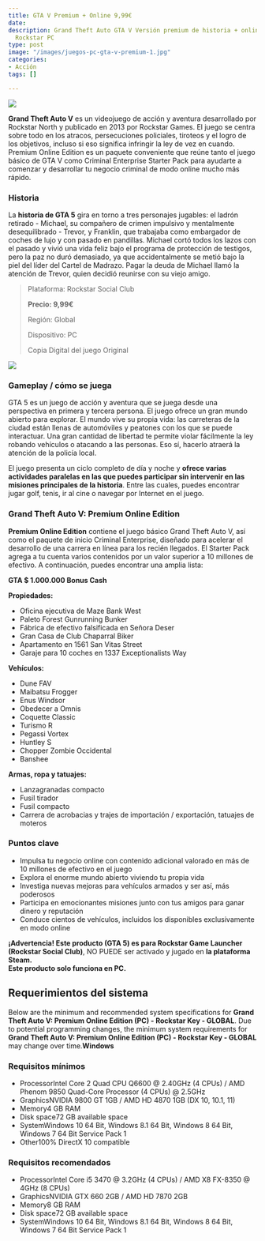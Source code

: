```yaml
---
title: GTA V Premium + Online 9,99€
date: 
description: Grand Theft Auto GTA V Versión premium de historia + online para plataforma
  Rockstar PC
type: post
image: "/images/juegos-pc-gta-v-premium-1.jpg"
categories:
- Acción
tags: []

---
```

![](/images/pedir-boton-1.png)

**Grand Theft Auto V** es un videojuego de acción y aventura desarrollado por Rockstar North y publicado en 2013 por Rockstar Games. El juego se centra sobre todo en los atracos, persecuciones policiales, tiroteos y el logro de los objetivos, incluso si eso significa infringir la ley de vez en cuando. Premium Online Edition es un paquete conveniente que reúne tanto el juego básico de GTA V como Criminal Enterprise Starter Pack para ayudarte a comenzar y desarrollar tu negocio criminal de modo online mucho más rápido.

### Historia

La **historia de GTA 5** gira en torno a tres personajes jugables: el ladrón retirado - Michael, su compañero de crimen impulsivo y mentalmente desequilibrado - Trevor, y Franklin, que trabajaba como embargador de coches de lujo y con pasado en pandillas. Michael cortó todos los lazos con el pasado y vivió una vida feliz bajo el programa de protección de testigos, pero la paz no duró demasiado, ya que accidentalmente se metió bajo la piel del líder del Cartel de Madrazo. Pagar la deuda de Michael llamó la atención de Trevor, quien decidió reunirse con su viejo amigo.

> Plataforma: Rockstar Social Club
>
> **Precio: 9,99€**
>
> Región: Global
>
> Dispositivo: PC
>
> Copia Digital del juego Original

![](/images/juegos-pc-gtav.jpg)

### Gameplay / cómo se juega

GTA 5 es un juego de acción y aventura que se juega desde una perspectiva en primera y tercera persona. El juego ofrece un gran mundo abierto para explorar. El mundo vive su propia vida: las carreteras de la ciudad están llenas de automóviles y peatones con los que se puede interactuar. Una gran cantidad de libertad te permite violar fácilmente la ley robando vehículos o atacando a las personas. Eso sí, hacerlo atraerá la atención de la policía local.

El juego presenta un ciclo completo de día y noche y **ofrece varias actividades paralelas en las que puedes participar sin intervenir en las misiones principales de la historia**. Entre las cuales, puedes encontrar jugar golf, tenis, ir al cine o navegar por Internet en el juego.

### Grand Theft Auto V: Premium Online Edition

**Premium Online Edition** contiene el juego básico Grand Theft Auto V, así como el paquete de inicio Criminal Enterprise, diseñado para acelerar el desarrollo de una carrera en línea para los recién llegados. El Starter Pack agrega a tu cuenta varios contenidos por un valor superior a 10 millones de efectivo. A continuación, puedes encontrar una amplia lista:

**GTA $ 1.000.000 Bonus Cash**

**Propiedades:**

* Oficina ejecutiva de Maze Bank West
* Paleto Forest Gunrunning Bunker
* Fábrica de efectivo falsificada en Señora Deser
* Gran Casa de Club Chaparral Biker
* Apartamento en 1561 San Vitas Street
* Garaje para 10 coches en 1337 Exceptionalists Way

**Vehículos:**

* Dune FAV
* Maibatsu Frogger
* Enus Windsor
* Obedecer a Omnis
* Coquette Classic
* Turismo R
* Pegassi Vortex
* Huntley S
* Chopper Zombie Occidental
* Banshee

**Armas, ropa y tatuajes:**

* Lanzagranadas compacto
* Fusil tirador
* Fusil compacto
* Carrera de acrobacias y trajes de importación / exportación, tatuajes de moteros

### Puntos clave

* Impulsa tu negocio online con contenido adicional valorado en más de 10 millones de efectivo en el juego
* Explora el enorme mundo abierto viviendo tu propia vida
* Investiga nuevas mejoras para vehículos armados y ser así, más poderosos
* Participa en emocionantes misiones junto con tus amigos para ganar dinero y reputación
* Conduce cientos de vehículos, incluidos los disponibles exclusivamente en modo online

**¡Advertencia! Este producto (GTA 5) es para Rockstar Game Launcher (Rockstar Social Club)**, NO PUEDE ser activado y jugado en **la plataforma Steam.**  
**Este producto solo funciona en PC.**

## Requerimientos del sistema

Below are the minimum and recommended system specifications for **Grand Theft Auto V: Premium Online Edition (PC) - Rockstar Key - GLOBAL**. Due to potential programming changes, the minimum system requirements for **Grand Theft Auto V: Premium Online Edition (PC) - Rockstar Key - GLOBAL** may change over time.**Windows**

### Requisitos mínimos

* ProcessorIntel Core 2 Quad CPU Q6600 @ 2.40GHz (4 CPUs) / AMD Phenom 9850 Quad-Core Processor (4 CPUs) @ 2.5GHz
* GraphicsNVIDIA 9800 GT 1GB / AMD HD 4870 1GB (DX 10, 10.1, 11)
* Memory4 GB RAM
* Disk space72 GB available space
* SystemWindows 10 64 Bit, Windows 8.1 64 Bit, Windows 8 64 Bit, Windows 7 64 Bit Service Pack 1
* Other100% DirectX 10 compatible

### Requisitos recomendados

* ProcessorIntel Core i5 3470 @ 3.2GHz (4 CPUs) / AMD X8 FX-8350 @ 4GHz (8 CPUs)
* GraphicsNVIDIA GTX 660 2GB / AMD HD 7870 2GB
* Memory8 GB RAM
* Disk space72 GB available space
* SystemWindows 10 64 Bit, Windows 8.1 64 Bit, Windows 8 64 Bit, Windows 7 64 Bit Service Pack 1